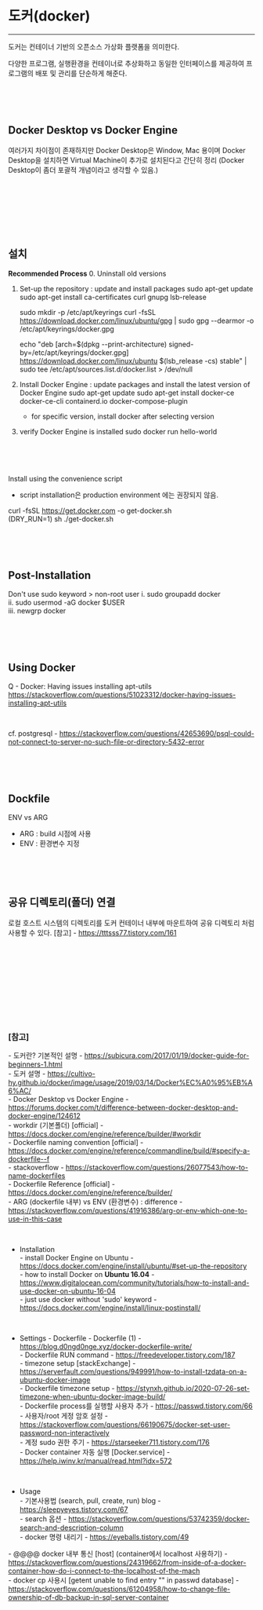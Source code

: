 # 도커(docker)
---

도커는 컨테이너 기반의 오픈소스 가상화 플랫폼을 의미한다.

다양한 프로그램, 실행환경을 컨테이너로 추상화하고 동일한 인터페이스를 제공하여 프로그램의 배포 및 관리를 단순하게 해준다.


<br><br><br>

## Docker Desktop vs Docker Engine

여러가지 차이점이 존재하지만 Docker Desktop은 Window, Mac 용이며 Docker Desktop을 설치하면 Virtual Machine이 추가로 설치된다고 간단히 정리
(Docker Desktop이 좀더 포괄적 개념이라고 생각할 수 있음.)


<br><br><br>
<br><br><br>

## 설치

**Recommended Process**
0. Uninstall old versions <br>
1. Set-up the repository : update and install packages
   sudo apt-get update
   sudo apt-get install ca-certificates curl gnupg lsb-release

   sudo mkdir -p /etc/apt/keyrings
   curl -fsSL https://download.docker.com/linux/ubuntu/gpg | sudo gpg --dearmor -o /etc/apt/keyrings/docker.gpg

   echo "deb [arch=$(dpkg --print-architecture) signed-by=/etc/apt/keyrings/docker.gpg] https://download.docker.com/linux/ubuntu $(lsb_release -cs) stable" | sudo tee /etc/apt/sources.list.d/docker.list > /dev/null

2. Install Docker Engine : update packages and install the latest version of Docker Engine
   sudo apt-get update
   sudo apt-get install docker-ce docker-ce-cli containerd.io docker-compose-plugin

   * for specific version, install docker after selecting version

3. verify Docker Engine is installed
   sudo docker run hello-world
   

<br><br><br>

Install using the convenience script
* script installation은 production environment 에는 권장되지 않음.

curl -fsSL https://get.docker.com -o get-docker.sh <br>
(DRY_RUN=1) sh ./get-docker.sh


<br><br><br>

## Post-Installation

Don't use sudo keyword > non-root user
i. sudo groupadd docker <br>
ii. sudo usermod -aG docker $USER <br>
iii. newgrp docker <br>



<br><br><br>

## Using Docker

Q - Docker: Having issues installing apt-utils
https://stackoverflow.com/questions/51023312/docker-having-issues-installing-apt-utils

<br>

cf. postgresql - https://stackoverflow.com/questions/42653690/psql-could-not-connect-to-server-no-such-file-or-directory-5432-error


<br><br><br>

## Dockfile

ENV vs ARG
 - ARG : build 시점에 사용
 - ENV : 환경변수 지정



<br><br><br>

## 공유 디렉토리(폴더) 연결

로컬 호스트 시스템의 디렉토리를 도커 컨테이너 내부에 마운트하여 공유 디렉토리 처럼 사용할 수 있다.
[참고] - https://tttsss77.tistory.com/161 <br>


<br><br><br>
<br><br><br>
<br><br><br>

### [참고] <br>
  *-* 도커란? 기본적인 설명 - https://subicura.com/2017/01/19/docker-guide-for-beginners-1.html <br>
  *-* 도커 설명 - https://cultivo-hy.github.io/docker/image/usage/2019/03/14/Docker%EC%A0%95%EB%A6%AC/ <br>
  *-* Docker Desktop vs Docker Engine - https://forums.docker.com/t/difference-between-docker-desktop-and-docker-engine/124612 <br>
  *-* workdir (기본폴더) [official] - https://docs.docker.com/engine/reference/builder/#workdir <br>
  *-* Dockerfile naming convention [official] - https://docs.docker.com/engine/reference/commandline/build/#specify-a-dockerfile--f <br>
  *-* stackoverflow - https://stackoverflow.com/questions/26077543/how-to-name-dockerfiles <br>
  *-* Dockerfile Reference [official] - https://docs.docker.com/engine/reference/builder/ <br>
  *-* ARG (dockerfile 내부) vs ENV (환경변수) : difference - https://stackoverflow.com/questions/41916386/arg-or-env-which-one-to-use-in-this-case <br>


  <br>

  * Installation <br>
  *-* install Docker Engine on Ubuntu - https://docs.docker.com/engine/install/ubuntu/#set-up-the-repository <br>
  *-* how to install Docker on **Ubuntu 16.04** - https://www.digitalocean.com/community/tutorials/how-to-install-and-use-docker-on-ubuntu-16-04 <br>
  *-* just use docker without 'sudo' keyword - https://docs.docker.com/engine/install/linux-postinstall/ <br>

  <br>

  * Settings - Dockerfile
  *-* Dockerfile (1) - https://blog.d0ngd0nge.xyz/docker-dockerfile-write/ <br>
  *-* Dockerfile RUN command - https://freedeveloper.tistory.com/187 <br>
  *-* timezone setup [stackExchange] - https://serverfault.com/questions/949991/how-to-install-tzdata-on-a-ubuntu-docker-image <br>
  *-* Dockerfile timezone setup - https://stynxh.github.io/2020-07-26-set-timezone-when-ubuntu-docker-image-build/ <br>
  *-* Dockerfile process를 실행할 사용자 추가 - https://passwd.tistory.com/66 <br>
  *-* 사용자/root 게정 암호 설정 - https://stackoverflow.com/questions/66190675/docker-set-user-password-non-interactively <br>
  *-* 계정 sudo 권한 주기 - https://starseeker711.tistory.com/176 <br>
  *-* Docker container 자동 실행 [Docker.service] - https://help.iwinv.kr/manual/read.html?idx=572 <br>

  <br>

  * Usage <br>
  *-* 기본사용법 (search, pull, create, run) blog -  https://sleepyeyes.tistory.com/67 <br>
  *-* search 옵션 - https://stackoverflow.com/questions/53742359/docker-search-and-description-column <br>
  *-* docker 명령 내리기 - https://eyeballs.tistory.com/49 <br>

  *-* @@@@ docker 내부 통신 [host] (container에서 localhost 사용하기) - https://stackoverflow.com/questions/24319662/from-inside-of-a-docker-container-how-do-i-connect-to-the-localhost-of-the-mach <br>
  *-* docker cp 사용시 [getent unable to find entry "" in passwd database] - https://stackoverflow.com/questions/61204958/how-to-change-file-ownership-of-db-backup-in-sql-server-container <br>